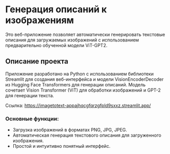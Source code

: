# Генерация описаний к изображениям

Это веб-приложение позволяет автоматически генерировать текстовые описания для загружаемых изображений с использованием предварительно обученной модели ViT-GPT2.

## Описание проекта

Приложение разработано на Python с использованием библиотеки Streamlit для создания веб-интерфейса и модели VisionEncoderDecoder из Hugging Face Transformers для генерации описаний. Модель сочетает Vision Transformer (ViT) для обработки изображений и GPT-2 для генерации текста.

Cсылка: https://imagetotext-appajhqcgfqrzgfpld9sxxz.streamlit.app/

### Основные функции:
- Загрузка изображений в форматах PNG, JPG, JPEG.
- Автоматическая генерация текстового описания для загруженного изображения.
- Простой и интуитивно понятный интерфейс.
